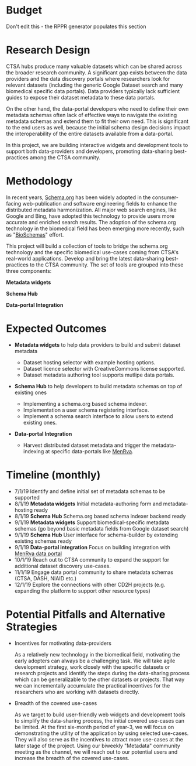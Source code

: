 # Budget
Don't edit this - the RPPR generator populates this section

# Research Design

CTSA hubs produce many valuable datasets which can be shared across the broader research community. A significant gap exists between the data providers and the data discovery portals where researchers look for relevant datasets (including the generic Google Dataset search and many biomedical specific data portals). Data providers typically lack sufficient guides to expose their dataset metadata to these data portals.

On the other hand, the data-portal developers who need to define their own metadata schemas often lack of effective ways to navigate the existing metadata schemas and extend them to fit their own need. This is significant to the end users as well, because the initial schema design decisions impact the interoperability of the entire datasets available from a data-portal.

In this project, we are building interactive widgets and development tools to support both data-providers and developers, promoting data-sharing best-practices among the CTSA community.


# Methodology

In recent years, [Schema.org](https://schema.org) has been widely adopted in the consumer-facing web-publication and software engineering fields to enhance the distributed metadata harmonization. All major web search engines, like Google and Bing, have adopted this technology to provide users more accurate and enriched search results. The adoption of the schema.org technology in the biomedical field has been emerging more recently, such as "[BioSchemas](https://bioschemas.org)" effort.

This project will build a collection of tools to bridge the schema.org technology and the specific biomedical use-cases coming from CTSA's real-world applications. Develop and bring the latest data-sharing best-practices to the CTSA community. The set of tools are grouped into these three components:


**Metadata widgets**


**Schema Hub**


**Data-portal Integration**


# Expected Outcomes

- **Metadata widgets** to help data providers to build and submit dataset metadata
    - Dataset hosting selector with example hosting options.
    - Dataset licence selector with CreativeCommons license supported.
    - Dataset metadata authoring tool supports mutlipe data portals.

- **Schema Hub** to help developers to build metadata schemas on top of existing ones
    - Implementing a schema.org based schema indexer.
    - Implementation a user schema registering interface.
    - Implement a schema search interface to allow users to extend existing ones.

- **Data-portal Integration**
    - Harvest distributed dataset metadata and trigger the metadata-indexing at specific data-portals like [MenRva](https://github.com/data2health/menRva).

# Timeline (monthly)
- 7/1/19 Identify and define initial set of metadata schemas to be supported
- 8/1/19 **Metadata widgets** Initial metadata-authoring form and metadata-hosting ready
- 8/1/19 **Schema Hub** Schema.org based schema indexer backend ready
- 9/1/19 **Metadata widgets** Support biomedical-specific metadata schemas (go beyond basic metadata fields from Google dataset search)
- 9/1/19 **Schema Hub** User interface for schema-builder by extending existing schemas ready
- 9/1/19 **Data-portal integration** Focus on building integration with [MenRva data portal](https://github.com/data2health/menRva)
- 10/1/19 Reach out to CTSA community to expand the support for additional dataset discovery use-cases.
- 11/1/19 Engage data portal community to share metadata schemas (CTSA, DASH, NIAID etc.)
- 12/1/19 Explore the connections with other CD2H projects (e.g. expanding the platform to support other resource types)


# Potential Pitfalls and Alternative Strategies

* Incentives for motivating data-providers

    As a relatively new technology in the biomedical field, motivating the early adopters can always be a challenging task. We will take agile development strategy, work closely with the specific datasets or research projects and identify the steps during the data-sharing process which can be generalizable to the other datasets or projects. That way we can incrementally accumulate the practical incentives for the researchers who are working with datasets directly.


* Breadth of the covered use-cases

    As we target to build user-friendly web widgets and development tools to simplify the data-sharing process, the initial covered use-cases can be limited. At the first six-month period of year-3, we will focus on demonstrating the utility of the application by using selected use-cases. They will also serve as the incentives to attract more use-cases at the later stage of the project. Using our biweekly "Metadata" community meeting as the channel, we will reach out to our potential users and increase the breadth of the covered use-cases.

